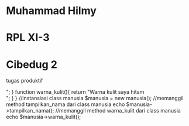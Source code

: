 # Muhammad Hilmy
# RPL XI-3
# Cibedug 2

tugas produktif

<?php
//PHP OOP Part 2  Pengertian Class, Object, Property dan Method
//class manusia
class manusia{
    //property
    var $nama;
    var $warna;
    
    //method manusia
    function tampilkan_nama(){
        return "Nama saya malasngoding <br/>";
    }
    
    function warna_kulit(){
        return "Warna kulit saya hitam <br/>";
    }
    
}
//instansiasi class manusia
$manusia = new manusia();

//memanggil method tampilkan_nama dari class manusia
echo $manusia->tampilkan_nama();

//memanggil method warna_kulit dari class manusia
echo $manusia->warna_kulit();
